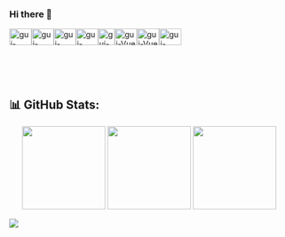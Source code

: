 ### Hi there 👋
           
<div style="display: flex"><br>
 <img align="center" alt="gui-Linux" height="30" width="40" src="https://cdn.jsdelivr.net/gh/devicons/devicon/icons/linux/linux-original.svg">
 <img align="center" alt="gui-Typescript" height="30" width="40" src="https://cdn.jsdelivr.net/gh/devicons/devicon/icons/typescript/typescript-original.svg">
 <img align="center" alt="gui-Sass" height="30" width="40" src="https://cdn.jsdelivr.net/gh/devicons/devicon/icons/sass/sass-original.svg">
 <img align="center" alt="gui-React" height="30" width="40" src="https://cdn.jsdelivr.net/gh/devicons/devicon/icons/react/react-original.svg">
 <img align="center" alt="gui-Next" height="30" width="auto" src="https://ui-lib.com/blog/wp-content/uploads/2021/12/nextjs-boilerplate-logo.png">
 <img align="center" alt="gui-Vue" height="30" width="40" src="https://cdn.jsdelivr.net/gh/devicons/devicon/icons/vuejs/vuejs-original.svg" />
 <img align="center" alt="gui-Vue" height="30" width="40" src="https://cdn.jsdelivr.net/gh/devicons/devicon/icons/nuxtjs/nuxtjs-original.svg" />     
 <img align="center" alt="gui-Adonis" height="30" width="40" src="https://cdn.jsdelivr.net/gh/devicons/devicon/icons/adonisjs/adonisjs-original.svg" />  
</div>
 
 ##
<br><br>
## 📊 GitHub Stats:
<div align="center">
  <img src="https://github-readme-stats.vercel.app/api?username=FlameProfi&theme=slateorange&hide_border=false&include_all_commits=true&count_private=false" height="150" alt=""/>
  <img src="https://github-readme-streak-stats.herokuapp.com/?user=FlameProfi&theme=slateorange&hide_border=false" height="150" alt=""/>
  <img src="https://github-readme-stats.vercel.app/api/top-langs/?username=FlameProfi&theme=slateorange&hide_border=false&include_all_commits=true&count_private=false&layout=compact" height="150" alt=""/>
</div>

[![](https://visitcount.itsvg.in/api?id=FlameProfi&icon=0&color=5)](https://visitcount.itsvg.in)
